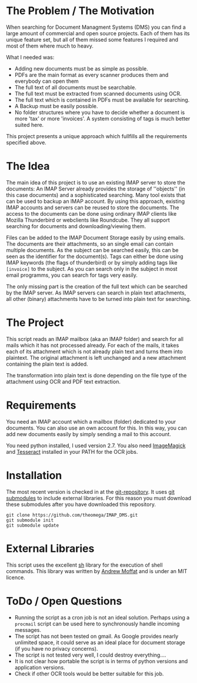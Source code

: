 The Problem / The Motivation
===========================

When searching for Document Managment Systems (DMS) you can find a large amount
of commercial and open source projects. Each of them has its unique feature set,
but all of them missed some features I required and most of them where much to
heavy.

What I needed was:

   - Adding new documents must be as simple as possible.
   - PDFs are the main format as every scanner produces them and everybody can
     open them
   - The full text of all documents must be searchable.
   - The full text must be extracted from scanned documents using OCR.
   - The full text which is contained in PDFs must be available for searching.
   - A Backup must be easily possible.
   - No folder structures where you have to decide whether a document is more
     'tax' or more 'invoices'. A system consisting of tags is much better suited
     here.

This project presents a unique approach which fullfills all the requirements
specified above. 

The Idea
========

The main idea of this project is to use an existing IMAP server to store the
documents: An IMAP Server already provides the storage of ''objects'' (in this
case documents) and a sophisticated searching. Many tool exists that can be used
to backup an IMAP account. By using this approach, existing IMAP accounts and
servers can be reused to store the documents. The access to the documents can be
done using ordinary IMAP clients like Mozilla Thunderbird or webclients like
Roundcube. They all support searching for documents and downloading/viewing
them.

Files can be added to the IMAP Document Storage easily by using emails. The
documents are their attachments, so an single email can contain multiple
documents. As the subject can be searched easily, this can be seen as the
identifier for the document(s). Tags can either be done using IMAP keywords (the
flags of thunderbird) or by simply adding tags like `[invoice]` to the subject.
As you can search only in the subject in most email programms, you can search
for tags very easily.

The only missing part is the creation of the full text which can be searched by
the IMAP server. As IMAP servers can search in plain text attachments, all other
(binary) attachments have to be turned into plain text for searching.

The Project
==========

This script reads an IMAP mailbox (aka an IMAP folder) and search for all mails
which it has not processed already. For each of the mails, it takes each of its
attachment which is not already plain text and turns them into plaintext. The
original attachment is left unchanged and a new attachment containing the plain
text is added.

The transformation into plain text is done depending on the file type of the
attachment using OCR and PDF text extraction.

Requirements
============

You need an IMAP account which a mailbox (folder) dedicated to your documents.
You can also use an own account for this. In this way, you can add new documents
easily by simply sending a mail to this account.

You need python installed, I used version 2.7. You also need [ImageMagick][im]
and [Tesseract][tess] installed in your PATH for the OCR jobs.

   [im]: http://www.imagemagick.org
   [tess]: http://code.google.com/p/tesseract-ocr/

Installation
===========

The most recent version is checked in at the [git-repository][gitrepo]. It uses
[git submodules][gitsubmodules] to include external libraries. For this reason
you must download these submodules after you have downloaded this repository.

    git clone https://github.com/theomega/IMAP_DMS.git
    git submodule init
    git submodule update

   [gitrepo]: https://github.com/theomega/IMAP_DMS
   [gitsubmodules]: http://git-scm.com/book/en/Git-Tools-Submodules

External Libraries
==================

This script uses the excellent [sh][shrepo] library for the execution of shell
commands. This library was written by [Andrew Moffat][amoffat] and is under an
MIT licence.


   [shrepo]: https://github.com/amoffat/sh
   [amoffat]: https://github.com/amoffat

ToDo / Open Questions
====================

   - Running the script as a cron job is not an ideal solution. Perhaps using a
     `procmail` script can be used here to synchronously handle incoming
     messages.
   - The script has not been tested on gmail. As Google provides nearly
     unlimited space, it could serve as an ideal place for document storage (if
     you have no privacy concerns).
   - The script is not tested very well, I could destroy everything....
   - It is not clear how portable the script is in terms of python versions and
     application versions.
   - Check if other OCR tools would be better suitable for this job.
